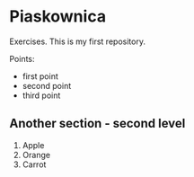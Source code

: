 # Piaskownica
Exercises. This is my first repository.

Points:
* first point
* second point
* third point

## Another section - second level

1. Apple
2. Orange
3. Carrot

